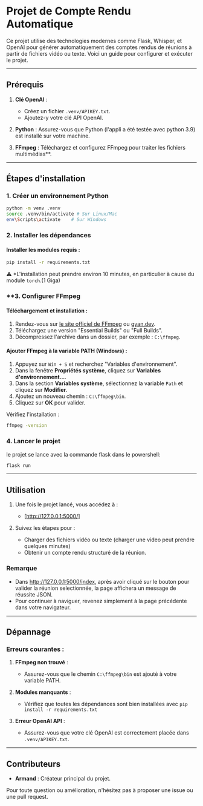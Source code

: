 # Projet de Compte Rendu Automatique

Ce projet utilise des technologies modernes comme Flask, Whisper, et OpenAI pour générer automatiquement des comptes rendus de réunions à partir de fichiers vidéo ou texte. Voici un guide pour configurer et exécuter le projet.

---

## Prérequis

1. **Clé OpenAI** :
   - Créez un fichier `.venv/APIKEY.txt`.
   - Ajoutez-y votre clé API OpenAI.

2. **Python** : Assurez-vous que Python (l'appli a été testée avec python 3.9) est installé sur votre machine.

3. **FFmpeg** : Téléchargez et configurez FFmpeg pour traiter les fichiers multimédias**.

---

## Étapes d'installation

### 1. Créer un environnement Python
```bash
python -m venv .venv
source .venv/bin/activate # Sur Linux/Mac
env\Scripts\activate    # Sur Windows
```

### 2. Installer les dépendances

#### Installer les modules requis :
```bash
pip install -r requirements.txt
```
⚠️ *L'installation peut prendre environ 10 minutes, en particulier à cause du module `torch`.(1 Giga)

### **3. Configurer FFmpeg

#### Téléchargement et installation :
1. Rendez-vous sur [le site officiel de FFmpeg](https://ffmpeg.org/) ou [gyan.dev](https://www.gyan.dev/).
2. Téléchargez une version "Essential Builds" ou "Full Builds".
3. Décompressez l'archive dans un dossier, par exemple : `C:\ffmpeg`.

#### Ajouter FFmpeg à la variable PATH (Windows) :
1. Appuyez sur `Win + S` et recherchez "Variables d'environnement".
2. Dans la fenêtre **Propriétés système**, cliquez sur **Variables d'environnement...**.
3. Dans la section **Variables système**, sélectionnez la variable `Path` et cliquez sur **Modifier**.
4. Ajoutez un nouveau chemin : `C:\ffmpeg\bin`.
5. Cliquez sur **OK** pour valider.

Vérifiez l'installation :
```bash
ffmpeg -version
```

### 4. Lancer le projet
le projet se lance avec la commande flask dans le powershell:
```bash
flask run
```

---

## Utilisation

1. Une fois le projet lancé,  vous accédez à :
   - [http://127.0.0.1:5000/]

2. Suivez les étapes pour :
   - Charger des fichiers vidéo ou texte (charger une video peut prendre quelques minutes)
   - Obtenir un compte rendu structuré de la réunion.

### Remarque 
- Dans http://127.0.0.1:5000/index, après avoir cliqué sur le bouton pour valider la réunion selectionnée, la page affichera un message de réussite JSON.
- Pour continuer à naviguer, revenez simplement à la page précédente dans votre navigateur.

---

## Dépannage

### Erreurs courantes :
1. **FFmpeg non trouvé** :
   - Assurez-vous que le chemin `C:\ffmpeg\bin` est ajouté à votre variable PATH.

2. **Modules manquants** :
   - Vérifiez que toutes les dépendances sont bien installées avec `pip install -r requirements.txt`

3. **Erreur OpenAI API** :
   - Assurez-vous que votre clé OpenAI est correctement placée dans `.venv/APIKEY.txt`.

---

## Contributeurs

- **Armand** : Créateur principal du projet.

Pour toute question ou amélioration, n'hésitez pas à proposer une issue ou une pull request.

